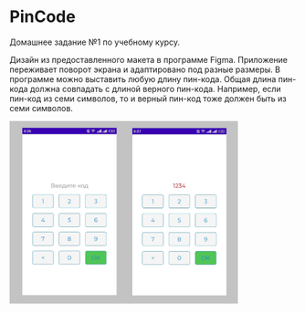 # PinCode
<p>Домашнее задание №1 по учебному курсу.</p>
<p> Дизайн из предоставленного макета в программе Figma. Приложение переживает поворот экрана и адаптировано под разные размеры. В программе можно выставить любую длину пин-кода. Общая длина пин-кода должна совпадать с длиной верного пин-кода. Например, если пин-код из семи символов, то и верный пин-код тоже должен быть из семи символов.</p>

<p>
<img src="https://github.com/OlyaAnv/PinCode/blob/master/code.jpg" width="400">
